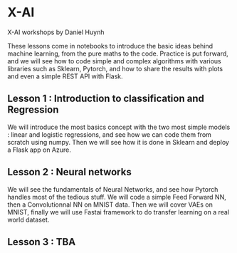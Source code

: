 # X-AI
X-AI workshops by Daniel Huynh

These lessons come in notebooks to introduce the basic ideas behind machine learning, from the pure maths to the code. Practice is put forward, and we will see how to code simple and complex algorithms with various libraries such as Sklearn, Pytorch, and how to share the results with plots and even a simple REST API with Flask.

## Lesson 1 : Introduction to classification and Regression

We will introduce the most basics concept with the two most simple models : linear and logistic regressions, and see how we can code them from scratch using numpy. 
Then we will see how it is done in Sklearn and deploy a Flask app on Azure.

## Lesson 2 : Neural networks

We will see the fundamentals of Neural Networks, and see how Pytorch handles most of the tedious stuff. We will code a simple Feed Forward NN, then a Convolutionnal NN on MNIST data. Then we will cover VAEs on MNIST, finally we will use Fastai framework to do transfer learning on a real world dataset.

## Lesson 3 : TBA
